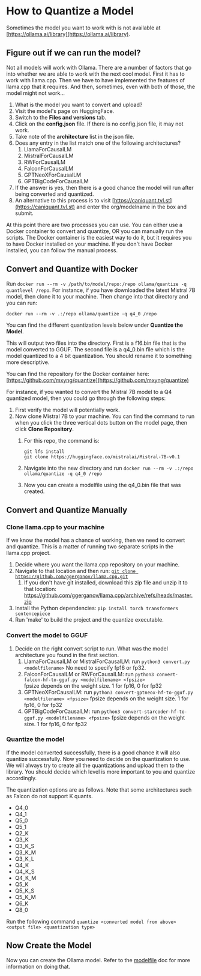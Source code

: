 # How to Quantize a Model

Sometimes the model you want to work with is not available at [https://ollama.ai/library](https://ollama.ai/library).

## Figure out if we can run the model?

Not all models will work with Ollama. There are a number of factors that go into whether we are able to work with the next cool model. First it has to work with llama.cpp. Then we have to have implemented the features of llama.cpp that it requires. And then, sometimes, even with both of those, the model might not work...

1. What is the model you want to convert and upload?
2. Visit the model's page on HuggingFace.
3. Switch to the **Files and versions** tab.
4. Click on the **config.json** file. If there is no config.json file, it may not work.
5. Take note of the **architecture** list in the json file.
6. Does any entry in the list match one of the following architectures?
    1. LlamaForCausalLM
    2. MistralForCausalLM
    3. RWForCausalLM
    4. FalconForCausalLM
    5. GPTNeoXForCausalLM
    6. GPTBigCodeForCausalLM
7. If the answer is yes, then there is a good chance the model will run after being converted and quantized.
8. An alternative to this process is to visit [https://caniquant.tvl.st](https://caniquant.tvl.st) and enter the org/modelname in the box and submit.

At this point there are two processes you can use. You can either use a Docker container to convert and quantize, OR you can manually run the scripts. The Docker container is the easiest way to do it, but it requires you to have Docker installed on your machine. If you don't have Docker installed, you can follow the manual process.

## Convert and Quantize with Docker

Run `docker run --rm -v /path/to/model/repo:/repo ollama/quantize -q quantlevel /repo`. For instance, if you have downloaded the latest Mistral 7B model, then clone it to your machine. Then change into that directory and you can run:

```shell
docker run --rm -v .:/repo ollama/quantize -q q4_0 /repo
```

You can find the different quantization levels below under **Quantize the Model**.

This will output two files into the directory. First is a f16.bin file that is the model converted to GGUF. The second file is a q4_0.bin file which is the model quantized to a 4 bit quantization. You should rename it to something more descriptive.

You can find the repository for the Docker container here: [https://github.com/mxyng/quantize](https://github.com/mxyng/quantize)

For instance, if you wanted to convert the Mistral 7B model to a Q4 quantized model, then you could go through the following steps:

1. First verify the model will potentially work.
2. Now clone Mistral 7B to your machine. You can find the command to run when you click the three vertical dots button on the model page, then click **Clone Repository**.
   1. For this repo, the command is:

      ```shell
      git lfs install
      git clone https://huggingface.co/mistralai/Mistral-7B-v0.1
      ```

   2. Navigate into the new directory and run `docker run --rm -v .:/repo ollama/quantize -q q4_0 /repo`
   3. Now you can create a modelfile using the q4_0.bin file that was created.

## Convert and Quantize Manually

### Clone llama.cpp to your machine

If we know the model has a chance of working, then we need to convert and quantize. This is a matter of running two separate scripts in the llama.cpp project.

1. Decide where you want the llama.cpp repository on your machine.
2. Navigate to that location and then run:
 [`git clone https://github.com/ggerganov/llama.cpp.git`](https://github.com/ggerganov/llama.cpp.git)
    1. If you don't have git installed, download this zip file and unzip it to that location: https://github.com/ggerganov/llama.cpp/archive/refs/heads/master.zip
3. Install the Python dependencies: `pip install torch transformers sentencepiece`
4. Run 'make' to build the project and the quantize executable.

### Convert the model to GGUF

1. Decide on the right convert script to run. What was the model architecture you found in the first section.
    1. LlamaForCausalLM or MistralForCausalLM:
    run `python3 convert.py <modelfilename>`
    No need to specify fp16 or fp32.
    2. FalconForCausalLM or RWForCausalLM:
    run `python3 convert-falcon-hf-to-gguf.py <modelfilename> <fpsize>`  
    fpsize depends on the weight size. 1 for fp16, 0 for fp32
    3. GPTNeoXForCausalLM:
    run `python3 convert-gptneox-hf-to-gguf.py <modelfilename> <fpsize>`
    fpsize depends on the weight size. 1 for fp16, 0 for fp32
    4. GPTBigCodeForCausalLM:
    run `python3 convert-starcoder-hf-to-gguf.py <modelfilename> <fpsize>`
    fpsize depends on the weight size. 1 for fp16, 0 for fp32

### Quantize the model

If the model converted successfully, there is a good chance it will also quantize successfully. Now you need to decide on the quantization to use. We will always try to create all the quantizations and upload them to the library. You should decide which level is more important to you and quantize accordingly.

The quantization options are as follows. Note that some architectures such as Falcon do not support K quants.

- Q4_0
- Q4_1
- Q5_0
- Q5_1
- Q2_K
- Q3_K
- Q3_K_S
- Q3_K_M
- Q3_K_L
- Q4_K
- Q4_K_S
- Q4_K_M
- Q5_K
- Q5_K_S
- Q5_K_M
- Q6_K
- Q8_0

Run the following command `quantize <converted model from above> <output file> <quantization type>`

## Now Create the Model

Now you can create the Ollama model. Refer to the [modelfile](./modelfile.md) doc for more information on doing that.
